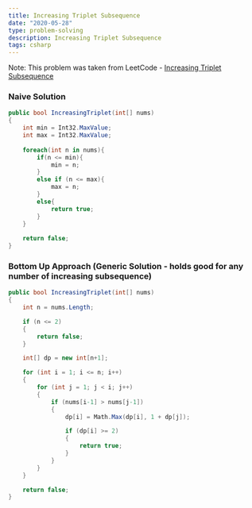 ```yaml
---
title: Increasing Triplet Subsequence
date: "2020-05-28"
type: problem-solving
description: Increasing Triplet Subsequence
tags: csharp
---
```


Note: This problem was taken from LeetCode - [Increasing Triplet Subsequence](https://leetcode.com/problems/increasing-triplet-subsequence/)

### Naive Solution

```csharp
public bool IncreasingTriplet(int[] nums)
{
	int min = Int32.MaxValue;
	int max = Int32.MaxValue;
	
	foreach(int n in nums){
		if(n <= min){
			min = n;
		}
		else if (n <= max){
			max = n;
		}
		else{
			return true;
		}
	}
	
	return false;
}
```

### Bottom Up Approach (Generic Solution - holds good for any number of increasing subsequence)

```csharp
public bool IncreasingTriplet(int[] nums)
{
	int n = nums.Length;

	if (n <= 2)
	{
		return false;
	}

	int[] dp = new int[n+1];

	for (int i = 1; i <= n; i++)
	{
		for (int j = 1; j < i; j++)
		{
			if (nums[i-1] > nums[j-1])
			{
				dp[i] = Math.Max(dp[i], 1 + dp[j]);

				if (dp[i] >= 2)
				{
					return true;
				}
			}
		}
	}

	return false;
}
```
